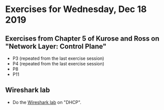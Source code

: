 # Exercises for Wednesday, Dec 18 2019

## Exercises from Chapter 5 of Kurose and Ross on "Network Layer: Control Plane"

* P3 (repeated from the last exercise session)
* P4 (repeated from the last exercise session)
* P8
* P11

## Wireshark lab

* Do the [Wireshark lab](https://www-net.cs.umass.edu/wireshark-labs/) on "DHCP". 



